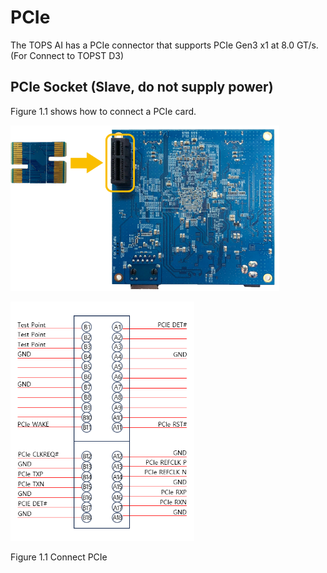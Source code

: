﻿# PCIe

The TOPS AI has a PCIe connector that supports PCIe Gen3 x1 at 8.0 GT/s.
(For Connect to TOPST D3)

## PCIe Socket (Slave, do not supply power)

Figure 1.1 shows how to connect a PCIe card.

<img src="https://github.com/topst-development/Documentation/blob/main/TOPST-AI/Hardware/media/5. PCIe.image1.png"
style="width:4.48039in;height:2.76691in"
alt="전자 부품, 전자 공학, 전자제품, 회로 구성요소이(가) 표시된 사진 자동 생성된 설명" />

<img src="https://github.com/topst-development/Documentation/blob/main/TOPST-AI/Hardware/media/5. PCIe.image2.png"
style="width:3.0597in;height:3.98339in"
alt="텍스트, 스크린샷, 번호, 폰트이(가) 표시된 사진 자동 생성된 설명" />

Figure 1.1 Connect PCIe
